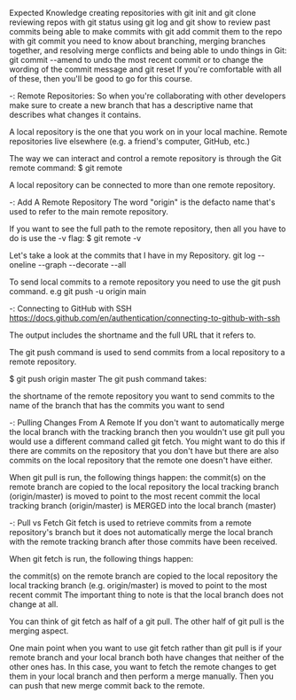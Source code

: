 Expected Knowledge
creating repositories with git init and git clone
reviewing repos with git status
using git log and git show to review past commits
being able to make commits with git add
commit them to the repo with git commit
you need to know about branching, merging branches together, and resolving merge conflicts
and being able to undo things in Git:
    git commit --amend to undo the most recent commit or to change the wording of the commit message
    and git reset If you're comfortable with all of these, then you'll be good to go for this course.

-: Remote Repositories:
So when you're collaborating with other developers make sure to create a new branch that has a descriptive name that describes what changes it contains.

A local repository is the one that you work on in your local machine. Remote repositories live elsewhere (e.g. a friend's computer, GitHub, etc.)

The way we can interact and control a remote repository is through the Git remote command:
$ git remote

A local repository can be connected to more than one remote repository.

-: Add A Remote Repository
The word "origin" is the defacto name that's used to refer to the main remote repository.

If you want to see the full path to the remote repository, then all you have to do is use the -v flag:
$ git remote -v


Let's take a look at the commits that I have in my Repository.
git log --oneline --graph --decorate --all

To send local commits to a remote repository you need to use the git push command.
e.g
git push -u origin main

-: Connecting to GitHub with SSH
https://docs.github.com/en/authentication/connecting-to-github-with-ssh

The output includes the shortname and the full URL that it refers to.

The git push command is used to send commits from a local repository to a remote repository.

$ git push origin master
The git push command takes:

the shortname of the remote repository you want to send commits to
the name of the branch that has the commits you want to send

-: Pulling Changes From A Remote
If you don't want to automatically merge the local branch with the tracking branch then you wouldn't use git pull you would use a different command called git fetch. You might want to do this if there are commits on the repository that you don't have but there are also commits on the local repository that the remote one doesn't have either.

When git pull is run, the following things happen:
    the commit(s) on the remote branch are copied to the local repository
    the local tracking branch (origin/master) is moved to point to the most recent commit
    the local tracking branch (origin/master) is MERGED into the local branch (master)

-: Pull vs Fetch
Git fetch is used to retrieve commits from a remote repository's branch but it does not automatically merge the local branch with the remote tracking branch after those commits have been received.

When git fetch is run, the following things happen:

the commit(s) on the remote branch are copied to the local repository
the local tracking branch (e.g. origin/master) is moved to point to the most recent commit
The important thing to note is that the local branch does not change at all.

You can think of git fetch as half of a git pull. The other half of git pull is the merging aspect.

One main point when you want to use git fetch rather than git pull is if your remote branch and your local branch both have changes that neither of the other ones has. In this case, you want to fetch the remote changes to get them in your local branch and then perform a merge manually. Then you can push that new merge commit back to the remote.



